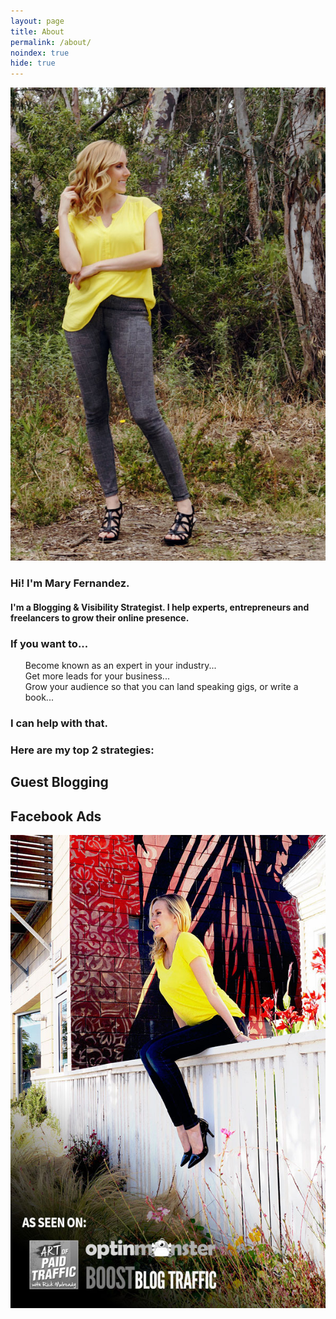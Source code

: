 ```yaml
---
layout: page
title: About
permalink: /about/
noindex: true
hide: true
---
```


<div class="group section">

<div class="col span_1_of_2">
<img src="/img/photoshoot-vert.jpg">
</div>

<div class="col span_1_of_2">

<div class="bubble-left">
<h3>Hi! I'm Mary Fernandez.</h3><h4>I'm a Blogging & Visibility Strategist. I help experts, entrepreneurs and freelancers to grow their online presence.</h4>
</div>

</div>

</div>

<h3>If you want to...</h3>
<ul style="list-style-type:none;">
<li>Become known as an expert in your industry...</li>
<li>Get more leads for your business...</li>
<li>Grow your audience so that you can land speaking gigs, or write a book...</li>
</ul>
<h3>I can help with that.</h3>

<h3>Here are my top 2 strategies:</h3>

<div class="section group">

<div class="col span_1_of_2">
<h2>Guest Blogging</h2>
</div>


<div class="col span_1_of_2">
<h2>Facebook Ads</h2>
</div>

</div>

<img src="/img/fence.jpg">
